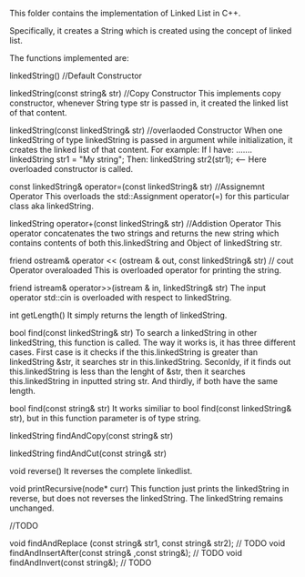 This folder contains the implementation of Linked List in C++.

Specifically, it creates a String which is created using the concept of linked list.

The functions implemented are:

linkedString() //Default Constructor

linkedString(const string& str) //Copy Constructor
This implements copy constructor, whenever String type str is passed in, it created the linked list of that content.

linkedString(const linkedString& str) //overlaoded Constructor
When one linkedString of type linkedString is passed in argument while initialization, it creates the linked list of that content.
For example:
If I have:
.......
linkedString str1 = "My string";
Then:
linkedString str2(str1); <-- Here overloaded constructor is called.

const linkedString& operator=(const linkedString& str) //Assignemnt Operator
This overloads the std::Assignment operator(=) for this particular class aka linkedString.

linkedString operator+(const linkedString& str) //Addistion Operator
This operator concatenates the two strings and returns the new string which contains contents of both this.linkedString and Object of linkedString str.
 
friend ostream& operator << (ostream & out, const linkedString& str) // cout Operator overaloaded
This is overloaded operator for printing the string.
 
friend istream& operator>>(istream & in, linkedString& str)
The input operator std::cin is overloaded with respect to linkedString.

int getLength()
It simply returns the length of linkedString.

bool find(const linkedString& str)
To search a linkedString in other linkedString, this function is called. The way it works is, it has three different cases.
First case is it checks if the this.linkedString is greater than linkedString &str, it searches str in this.linkedString.
Seconldy, if it finds out this.linkedString is less than the lenght of &str, then it searches this.linkedString in inputted string str.
And thirdly, if both have the same length.

bool find(const string& str)
It works similiar to bool find(const linkedString& str), but in this function parameter is of type string.

linkedString findAndCopy(const string& str)
 
linkedString findAndCut(const string& str)
 
 void reverse()
 It reverses the complete linkedlist.
 
 void printRecursive(node* curr)
 This function just prints the linkedString in reverse, but does not reverses the linkedString. The linkedString remains unchanged.
 
//TODO
 
void findAndReplace (const string& str1, const string& str2); // TODO
void findAndInsertAfter(const string& ,const string&); // TODO
void findAndInvert(const string&); // TODO
